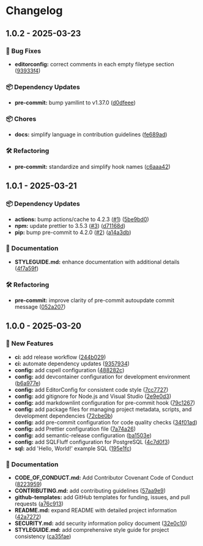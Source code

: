 # Changelog

## 1.0.2 - 2025-03-23
### 🐞 Bug Fixes

* **editorconfig:** correct comments in each empty filetype section ([93933f4](https://github.com/Jekwwer/pgsql-workspace/commit/93933f480e6dc8b85d28b747a558081fa15242cb))

### 📦 Dependency Updates

* **pre-commit:** bump yamllint to v1.37.0 ([d0dfeee](https://github.com/Jekwwer/pgsql-workspace/commit/d0dfeee0bd9e83e9ee4ae3a67c9c39722e6bebc3))

### 📦 Chores

* **docs:** simplify language in contribution guidelines ([fe689ad](https://github.com/Jekwwer/pgsql-workspace/commit/fe689ad04287ed9e21f21cbc521d5db59a0e2005))

### 🛠️ Refactoring

* **pre-commit:** standardize and simplify hook names ([c6aaa42](https://github.com/Jekwwer/pgsql-workspace/commit/c6aaa42e5289388ffd5f0e1c21a241849f1a55cd))

## 1.0.1 - 2025-03-21
### 📦 Dependency Updates

* **actions:** bump actions/cache to 4.2.3 ([#1](https://github.com/Jekwwer/pgsql-workspace/issues/1)) ([5be9bd0](https://github.com/Jekwwer/pgsql-workspace/commit/5be9bd005e6d0fbca370dfb3604c33386feeeedd))
* **npm:** update prettier to 3.5.3 ([#3](https://github.com/Jekwwer/pgsql-workspace/issues/3)) ([d71168d](https://github.com/Jekwwer/pgsql-workspace/commit/d71168d4343628a8321c14d061995154468b5eec))
* **pip:** bump pre-commit to 4.2.0 ([#2](https://github.com/Jekwwer/pgsql-workspace/issues/2)) ([a14a3db](https://github.com/Jekwwer/pgsql-workspace/commit/a14a3dbe873482306432084127955766c10b950b))

### 📖 Documentation

* **STYLEGUIDE.md:** enhance documentation with additional details ([4f7a59f](https://github.com/Jekwwer/pgsql-workspace/commit/4f7a59f16215a9ee2edca10745f7e189545bf5f1))

### 🛠️ Refactoring

* **pre-commit:** improve clarity of pre-commit autoupdate commit message ([052a207](https://github.com/Jekwwer/pgsql-workspace/commit/052a2070a26ecd74e7366fdf4dedcfb5eb68b90c))

## 1.0.0 - 2025-03-20
### 🚀 New Features

* **ci:** add release workflow ([244b029](https://github.com/Jekwwer/pgsql-workspace/commit/244b02966fc30c3ceee511e337d0bb1767440c22))
* **ci:** automate dependency updates ([9357934](https://github.com/Jekwwer/pgsql-workspace/commit/935793458b03d85b95fc2f411df4eefd02a65572))
* **config:** add cspell configuration ([488282c](https://github.com/Jekwwer/pgsql-workspace/commit/488282c15e62cd34afe1377ac1f669364acb2d99))
* **config:** add devcontainer configuration for development environment ([b6a977e](https://github.com/Jekwwer/pgsql-workspace/commit/b6a977e794714c53661d7901bc654bbb646e60a0))
* **config:** add EditorConfig for consistent code style ([7cc7727](https://github.com/Jekwwer/pgsql-workspace/commit/7cc772799b8d1003fa02b306a1a6f9544af5f0b7))
* **config:** add gitignore for Node.js and Visual Studio ([2e9e0d3](https://github.com/Jekwwer/pgsql-workspace/commit/2e9e0d3625747274b106a40c4f0bfe7cb91c0651))
* **config:** add markdownlint configuration for pre-commit hook ([79c1267](https://github.com/Jekwwer/pgsql-workspace/commit/79c1267d3fd4d81d6ba6f22fdbb315cf8934fadc))
* **config:** add package files for managing project metadata, scripts, and development dependencies ([72cbe0b](https://github.com/Jekwwer/pgsql-workspace/commit/72cbe0b2f79983c643432a624a4f7552c271b09e))
* **config:** add pre-commit configuration for code quality checks ([34f01ad](https://github.com/Jekwwer/pgsql-workspace/commit/34f01ad84706e3009b78a95b8eeed565ea463485))
* **config:** add Prettier configuration file ([7a74a26](https://github.com/Jekwwer/pgsql-workspace/commit/7a74a265f14299d07436cf3752ae4a4c76702865))
* **config:** add semantic-release configuration ([ba1503e](https://github.com/Jekwwer/pgsql-workspace/commit/ba1503e55aecc19e85722363f41c0001656c646b))
* **config:** add SQLFluff configuration for PostgreSQL ([4c7d0f3](https://github.com/Jekwwer/pgsql-workspace/commit/4c7d0f39caf7f8d53fdf3f55475de6d9b2f7c68f))
* **sql:** add 'Hello, World!' example SQL ([195e1fc](https://github.com/Jekwwer/pgsql-workspace/commit/195e1fc99b1c89a7f76775098a15cb1983916011))

### 📖 Documentation

* **CODE_OF_CONDUCT.md:** Add Contributor Covenant Code of Conduct ([8223959](https://github.com/Jekwwer/pgsql-workspace/commit/8223959fe87dabdfb14fd2190ca112e40ffd8c5e))
* **CONTRIBUTING.md:** add contributing guidelines ([57aa9e9](https://github.com/Jekwwer/pgsql-workspace/commit/57aa9e99f568499d0d9f61bc358a34ba7e30a4ae))
* **github-templates:** add GitHub templates for funding, issues, and pull requests ([a76c913](https://github.com/Jekwwer/pgsql-workspace/commit/a76c913ec63bc82742065a3c00e3e66e1d5c05f2))
* **README.md:** expand README with detailed project information ([42a7272](https://github.com/Jekwwer/pgsql-workspace/commit/42a72724088fc01f9678260b527bedc7db813ec0))
* **SECURITY.md:** add security information policy document ([32e0c10](https://github.com/Jekwwer/pgsql-workspace/commit/32e0c10dae9beb0f4ab31401476d287c4d5492df))
* **STYLEGUIDE.md:** add comprehensive style guide for project consistency ([ca35fae](https://github.com/Jekwwer/pgsql-workspace/commit/ca35faea96650086eab15c05ad558142e0da1744))
